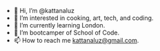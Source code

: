 - 👋 Hi, I’m @kattanaluz
- 👀 I’m interested in cooking, art, tech, and coding. 
- 🌱 I’m currently learning London.
- 💞️ I’m bootcamper of School of Code. 
- 📫 How to reach me kattanaluz@gmail.com.

<!---
kattanaluz/kattanaluz is a ✨ special ✨ repository because its `README.md` (this file) appears on your GitHub profile.
You can click the Preview link to take a look at your changes.
--->
